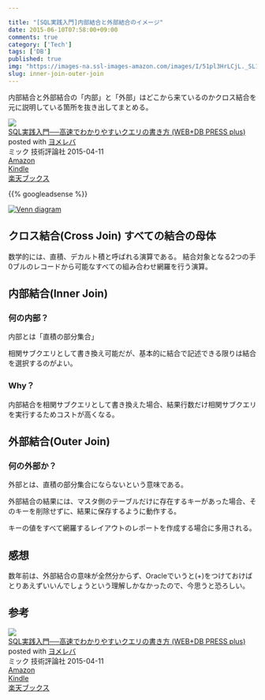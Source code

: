 ```yaml
---

title: "[SQL実践入門]内部結合と外部結合のイメージ"
date: 2015-06-10T07:58:00+09:00
comments: true
category: ['Tech']
tags: ['DB']
published: true
img: "https://images-na.ssl-images-amazon.com/images/I/51pl3HrLCjL._SL160_.jpg"
slug: inner-join-outer-join
---
```



内部結合と外部結合の「内部」と「外部」はどこから来ているのかクロス結合を元に説明している箇所を抜き出してまとめる。



<div class="booklink-box"><div class="booklink-image"><a href="http://www.amazon.co.jp/exec/obidos/asin/4774173010/meganii-22/" rel="nofollow" target="_blank"><img src="https://images-na.ssl-images-amazon.com/images/I/51pl3HrLCjL._SL160_.jpg" style="border: none;" /></a></div><div class="booklink-info"><div class="booklink-name"><a href="http://www.amazon.co.jp/exec/obidos/asin/4774173010/meganii-22/" rel="nofollow" target="_blank">SQL実践入門──高速でわかりやすいクエリの書き方 (WEB+DB PRESS plus)</a><div class="booklink-powered-date">posted with <a href="http://yomereba.com" rel="nofollow" target="_blank">ヨメレバ</a></div></div><div class="booklink-detail">ミック 技術評論社 2015-04-11    </div><div class="booklink-link2"><div class="shoplinkamazon"><a href="http://www.amazon.co.jp/exec/obidos/asin/4774173010/meganii-22/" rel="nofollow" target="_blank">Amazon</a></div><div class="shoplinkkindle"><a href="http://www.amazon.co.jp/gp/search?keywords=SQL%8E%C0%91H%93%FC%96%E5%84%9F%84%9F%8D%82%91%AC%82%C5%82%ED%82%A9%82%E8%82%E2%82%B7%82%A2%83N%83G%83%8A%82%CC%8F%91%82%AB%95%FB%20%28WEB%2BDB%20PRESS%20plus%29&__mk_ja_JP=%83J%83%5E%83J%83i&url=node%3D2275256051&tag=meganii-22" rel="nofollow" target="_blank">Kindle</a></div><div class="shoplinkrakuten"><a href="http://hb.afl.rakuten.co.jp/hgc/13e181b2.b5761023.13e181b3.cbc7b217/?pc=http%3A%2F%2Fbooks.rakuten.co.jp%2Frb%2F13190627%2F%3Fscid%3Daf_ich_link_urltxt%26m%3Dhttp%3A%2F%2Fm.rakuten.co.jp%2Fev%2Fbook%2F" rel="nofollow" target="_blank">楽天ブックス</a></div>                  	  	  	      </div></div><div class="booklink-footer"></div></div>




{{% googleadsense %}}

<p><a href="https://www.flickr.com/photos/35571855@N06/18055701993" title="Venn diagramby meganii, on Flickr"><img class="img-responsive" src="https://farm1.staticflickr.com/535/18055701993_40ac4eafb9_z.jpg" alt="Venn diagram"></a></p>




## クロス結合(Cross Join) すべての結合の母体

数学的には、直積、デカルト積と呼ばれる演算である。
結合対象となる2つの手0ブルのレコードから可能なすべての組み合わせ網羅を行う演算。

## 内部結合(Inner Join)

### 何の内部？
内部とは「直積の部分集合」

相関サブクエリとして書き換え可能だが、基本的に結合で記述できる限りは結合を選択するのがよい。

### Why？

内部結合を相関サブクエリとして書き換えた場合、結果行数だけ相関サブクエリを実行するためコストが高くなる。



## 外部結合(Outer Join)

### 何の外部か？

外部とは、直積の部分集合にならないという意味である。

外部結合の結果には、マスタ側のテーブルだけに存在するキーがあった場合、そのキーを削除せずに、結果に保存するように動作する。

キーの値をすべて網羅するレイアウトのレポートを作成する場合に多用される。



## 感想

数年前は、外部結合の意味が全然分からず、Oracleでいうと(+)をつけておけばとりあえずいいんでしょうという理解しかなかったので、今思うと恐ろしい。


## 参考
<div class="booklink-box"><div class="booklink-image"><a href="http://www.amazon.co.jp/exec/obidos/asin/4774173010/meganii-22/" rel="nofollow" target="_blank"><img src="https://images-na.ssl-images-amazon.com/images/I/51pl3HrLCjL._SL160_.jpg" style="border: none;" /></a></div><div class="booklink-info"><div class="booklink-name"><a href="http://www.amazon.co.jp/exec/obidos/asin/4774173010/meganii-22/" rel="nofollow" target="_blank">SQL実践入門──高速でわかりやすいクエリの書き方 (WEB+DB PRESS plus)</a><div class="booklink-powered-date">posted with <a href="http://yomereba.com" rel="nofollow" target="_blank">ヨメレバ</a></div></div><div class="booklink-detail">ミック 技術評論社 2015-04-11    </div><div class="booklink-link2"><div class="shoplinkamazon"><a href="http://www.amazon.co.jp/exec/obidos/asin/4774173010/meganii-22/" rel="nofollow" target="_blank">Amazon</a></div><div class="shoplinkkindle"><a href="http://www.amazon.co.jp/gp/search?keywords=SQL%8E%C0%91H%93%FC%96%E5%84%9F%84%9F%8D%82%91%AC%82%C5%82%ED%82%A9%82%E8%82%E2%82%B7%82%A2%83N%83G%83%8A%82%CC%8F%91%82%AB%95%FB%20%28WEB%2BDB%20PRESS%20plus%29&__mk_ja_JP=%83J%83%5E%83J%83i&url=node%3D2275256051&tag=meganii-22" rel="nofollow" target="_blank">Kindle</a></div><div class="shoplinkrakuten"><a href="http://hb.afl.rakuten.co.jp/hgc/13e181b2.b5761023.13e181b3.cbc7b217/?pc=http%3A%2F%2Fbooks.rakuten.co.jp%2Frb%2F13190627%2F%3Fscid%3Daf_ich_link_urltxt%26m%3Dhttp%3A%2F%2Fm.rakuten.co.jp%2Fev%2Fbook%2F" rel="nofollow" target="_blank">楽天ブックス</a></div>                  	  	  	      </div></div><div class="booklink-footer"></div></div>



